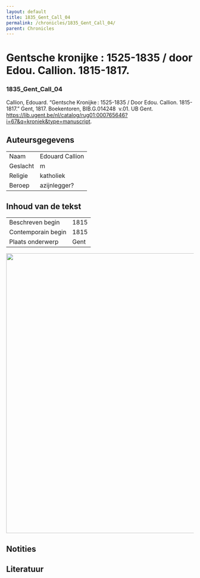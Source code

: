 ```yaml
---
layout: default
title: 1835_Gent_Call_04
permalink: /chronicles/1835_Gent_Call_04/
parent: Chronicles
--- 
```



# Gentsche kronijke : 1525-1835 / door Edou. Callion. 1815-1817. 

### 1835_Gent_Call_04 

Callion, Edouard. “Gentsche Kronijke : 1525-1835 / Door Edou. Callion. 1815-1817.” Gent, 1817. Boekentoren, BIB.G.014248  v.01. UB Gent. https://lib.ugent.be/nl/catalog/rug01:000765646?i=67&q=kroniek&type=manuscript. 

## Auteursgegevens 

| | | 
| --------------- | --------------- | 
| Naam | Edouard Callion | 
| Geslacht | m | 
| Religie | katholiek | 
| Beroep | azijnlegger? | 

## Inhoud van de tekst 

| | | 
| --------------- | --------------- | 
| Beschreven begin | 1815 | 
| Contemporain begin | 1815 | 
| Plaats onderwerp | Gent | 

[<img src="..\..\barplots_chronicles\1835_Gent_Call_04.jpg" width="750"/>](..\..\barplots_chronicles\1835_Gent_Call_04.jpg) 

## Notities 

## Literatuur 

